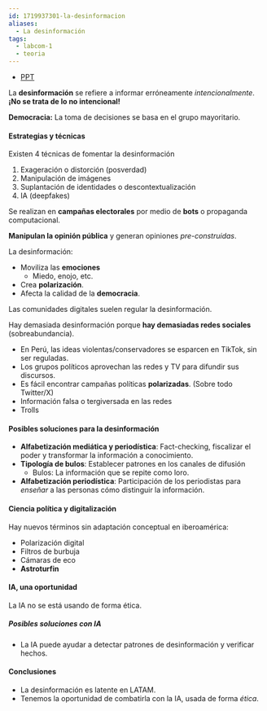 ```yaml
---
id: 1719937301-la-desinformacion
aliases:
  - La desinformación
tags:
  - labcom-1
  - teoria
---
```


- [PPT](https://utec.instructure.com/courses/14373/files/2828048)

La **desinformación** se refiere a informar erróneamente *intencionalmente*. **¡No se trata de lo no intencional!**

**Democracia:** La toma de decisiones se basa en el grupo mayoritario.

#### Estrategias y técnicas

Existen 4 técnicas de fomentar la desinformación

1. Exageración o distorción (posverdad)
2. Manipulación de imágenes
3. Suplantación de identidades o descontextualización
4. IA (deepfakes)

Se realizan en **campañas electorales** por medio de **bots** o propaganda computacional.

**Manipulan la opinión pública** y generan opiniones *pre-construidas*.

La desinformación:

- Moviliza las **emociones**
  - Miedo, enojo, etc.
- Crea **polarización**.
- Afecta la calidad de la **democracia**.

Las comunidades digitales suelen regular la desinformación.

Hay demasiada desinformación porque **hay demasiadas redes sociales** (sobreabundancia).

- En Perú, las ideas violentas/conservadores se esparcen en TikTok, sin ser reguladas.
- Los grupos políticos aprovechan las redes y TV para difundir sus discursos.
- Es fácil encontrar campañas políticas **polarizadas**. (Sobre todo Twitter/X)
- Información falsa o tergiversada en las redes
- Trolls

#### Posibles soluciones para la desinformación

- **Alfabetización mediática y periodística**: Fact-checking, fiscalizar el poder y transformar la información a conocimiento.
- **Tipología de bulos**: Establecer patrones en los canales de difusión
  - Bulos: La información que se repite como loro.
- **Alfabetización periodística**: Participación de los periodistas para *enseñar* a las personas cómo distinguir la información.

#### Ciencia política y digitalización

Hay nuevos términos sin adaptación conceptual en iberoamérica:

- Polarización digital
- Filtros de burbuja
- Cámaras de eco
- **Astroturfin**

#### IA, una oportunidad

La IA no se está usando de forma ética.

##### Posibles soluciones con IA

- La IA puede ayudar a detectar patrones de desinformación y verificar hechos.

#### Conclusiones

- La desinformación es latente en LATAM.
- Tenemos la oportunidad de combatirla con la IA, usada de forma *ética*.
